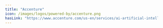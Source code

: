 ```yaml
---
title: "Accenture"
icon: /images/logos/powered-by/accenture.png
hasLink: "https://www.accenture.com/us-en/services/ai-artificial-intelligence-index"
---
```


<!--
Licensed under the Apache License, Version 2.0 (the "License");
you may not use this file except in compliance with the License.
You may obtain a copy of the License at

http://www.apache.org/licenses/LICENSE-2.0

Unless required by applicable law or agreed to in writing, software
distributed under the License is distributed on an "AS IS" BASIS,
WITHOUT WARRANTIES OR CONDITIONS OF ANY KIND, either express or implied.
See the License for the specific language governing permissions and
limitations under the License.
-->
